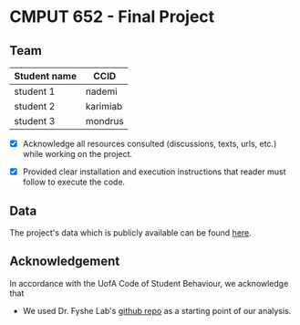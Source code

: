 # CMPUT 652 - Final Project

## Team
|Student name| CCID |
|------------|------|
|student 1   |nademi|
|student 2   |karimiab|
|student 3   |mondrus|


- [x] Acknowledge all resources consulted (discussions, texts, urls, etc.) while working on the project.
- [x] Provided clear installation and execution instructions that reader must follow to execute the code.


## Data
The project's data which is publicly available can be found [here](https://osf.io/p7gc6/).

## Acknowledgement 
In accordance with the UofA Code of Student Behaviour, we acknowledge that  

- We used Dr. Fyshe Lab's [github repo](https://github.com/fyshelab/NeuralPhraseComposition) as a starting point of our analysis.
